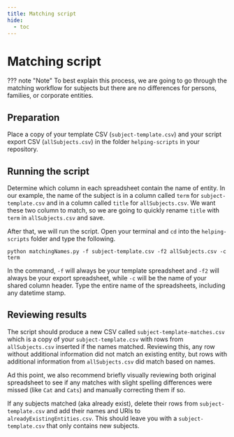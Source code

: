 ```yaml
---
title: Matching script
hide:
  - toc
---
```


# Matching script

??? note "Note"
    To best explain this process, we are going to go through the matching workflow for subjects but there are no differences for persons, families, or corporate entities.

## Preparation
Place a copy of your template CSV (`subject-template.csv`) and your script export CSV (`allSubjects.csv`) in the folder `helping-scripts` in your repository.

## Running the script

Determine which column in each spreadsheet contain the name of entity. In our example, the name of the subject is in a column called `term` for `subject-template.csv` and in a column called `title` for `allSubjects.csv`. We want these two column to match, so we are going to quickly rename `title` with `term` in `allSubjects.csv` and save.

After that, we will run the script. Open your terminal and `cd` into the `helping-scripts` folder and type the following. 

```
python matchingNames.py -f subject-template.csv -f2 allSubjects.csv -c term

```

In the command, `-f` will always be your template spreadsheet and `-f2` will always be your export spreadsheet, while `-c` will be the name of your shared column header. Type the entire name of the spreadsheets, including any datetime stamp.

## Reviewing results

The script should produce a new CSV called `subject-template-matches.csv` which is a copy of your `subject-template.csv` with rows from `allSubjects.csv` inserted if the names matched. Reviewing this, any row without additional information did not match an existing entity, but rows with additional information from `allSubjects.csv` did match based on names.

Ad this point, we also recommend briefly visually reviewing both original spreadsheet to see if any matches with slight spelling differences were missed (like `Cat` and `Cats`) and manually correcting them if so.

If any subjects matched (aka already exist), delete their rows from `subject-template.csv` and add their names and URIs to `alreadyExistingEntities.csv`. This should leave you with a `subject-template.csv` that only contains new subjects.
